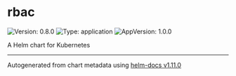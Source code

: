 # rbac

![Version: 0.8.0](https://img.shields.io/badge/Version-0.8.0-informational?style=flat-square) ![Type: application](https://img.shields.io/badge/Type-application-informational?style=flat-square) ![AppVersion: 1.0.0](https://img.shields.io/badge/AppVersion-1.0.0-informational?style=flat-square)

A Helm chart for Kubernetes

----------------------------------------------
Autogenerated from chart metadata using [helm-docs v1.11.0](https://github.com/norwoodj/helm-docs/releases/v1.11.0)
